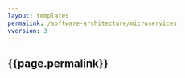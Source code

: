 ```yaml
---
layout: templates
permalink: /software-architecture/microservices
vversion: 3
---
```



## {{page.permalink}} 